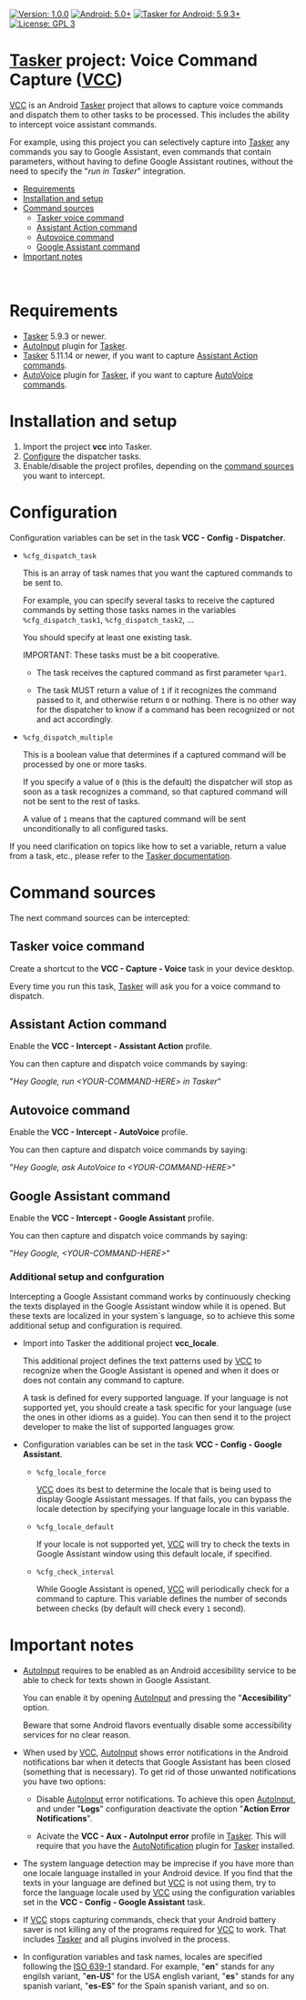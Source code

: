 [![Version: 1.0.0](https://img.shields.io/badge/Version-1.0.0-blue)][VCC]
[![Android: 5.0+](https://img.shields.io/badge/Android-5.0%2B-blue)][Tasker]
[![Tasker for Android: 5.9.3+](https://img.shields.io/badge/Tasker%20for%20Android-5.9.3%2B-blue)][Tasker]
[![License: GPL 3](https://img.shields.io/badge/License-GPL%203-green)](LICENSE)

[Tasker] project: Voice Command Capture ([VCC])
======================================================

[VCC] is an Android [Tasker] project that allows to capture voice commands and dispatch them to other tasks to be processed. This includes the ability to intercept voice assistant commands.

For example, using this project you can selectively capture into [Tasker] any commands you say to Google Assistant, even commands that contain parameters, without having to define Google Assistant routines, without the need to specify the "_run in Tasker_" integration.

- [Requirements](#requrements)
- [Installation and setup](#installation-and-setup)
- [Command sources](#command-sources)
  - [Tasker voice command](#tasker-voice-command)
  - [Assistant Action command](#assistant-action-command)
  - [Autovoice command](#autovoice-command)
  - [Google Assistant command](#google-assistant-command)
- [Important notes](#important-notes)

<br/>

# Requirements

- [Tasker] 5.9.3 or newer.
- [AutoInput] plugin for [Tasker].
- [Tasker] 5.11.14 or newer, if you want to capture [Assistant Action commands](#assistant-action-command).
- [AutoVoice] plugin for [Tasker], if you want to capture [AutoVoice commands](#autovoice-command).

# Installation and setup

1. Import the project **vcc** into Tasker.
2. [Configure](#configuration) the dispatcher tasks.
3. Enable/disable the project profiles, depending on the [command sources](#command-sources) you want to intercept.

# Configuration

Configuration variables can be set in the task **VCC - Config - Dispatcher**.

- ```%cfg_dispatch_task```

  This is an array of task names that you want the captured commands to be sent to.

  For example, you can specify several tasks to receive the captured commands by setting those tasks names in the variables ```%cfg_dispatch_task1```, ```%cfg_dispatch_task2```, ...

  You should specify at least one existing task.

  IMPORTANT: These tasks must be a bit cooperative.

  - The task receives the captured command as first parameter ```%par1```.

  - The task MUST return a value of ```1``` if it recognizes the command passed to it, and otherwise return ```0``` or nothing. There is no other way for the dispatcher to know if a command has been recognized or not and act accordingly.

- ```%cfg_dispatch_multiple```

  This is a boolean value that determines if a captured command will be processed by one or more tasks.

  If you specify a value of ```0``` (this is the default) the dispatcher will stop as soon as a task recognizes a command, so that captured command will not be sent to the rest of tasks.

  A value of ```1``` means that the captured command will be sent unconditionally to all configured tasks.

If you need clarification on topics like how to set a variable, return a value from a task, etc., please refer to the [Tasker documentation].

# Command sources

The next command sources can be intercepted:

## Tasker voice command

Create a shortcut to the **VCC - Capture - Voice** task in your device desktop.

Every time you run this task, [Tasker] will ask you for a voice command to dispatch.

## Assistant Action command

Enable the **VCC - Intercept - Assistant Action** profile.

You can then capture and dispatch voice commands by saying:

"_Hey Google, run \<YOUR-COMMAND-HERE\> in Tasker_"

## Autovoice command

Enable the **VCC - Intercept - AutoVoice** profile.

You can then capture and dispatch voice commands by saying:

"_Hey Google, ask AutoVoice to \<YOUR-COMMAND-HERE\>_"

## Google Assistant command

Enable the **VCC - Intercept - Google Assistant** profile.

You can then capture and dispatch voice commands by saying:

"_Hey Google, \<YOUR-COMMAND-HERE\>_"

### Additional setup and confguration

Intercepting a Google Assistant command works by continuously checking the texts displayed in the Google Assistant window while it is opened. But these texts are localized in your system´s language, so to achieve this some additional setup and configuration is required.

- Import into Tasker the additional project **vcc_locale**.

  This additional project defines the text patterns used by [VCC] to recognize when the Google Assistant is opened and when it does or does not contain any command to capture.

  A task is defined for every supported language. If your language is not supported yet, you should create a task specific for your language (use the ones in other idioms as a guide). You can then send it to the project developer to make the list of supported languages grow.

- Configuration variables can be set in the task **VCC - Config - Google Assistant**.

  - ```%cfg_locale_force```

    [VCC] does its best to determine the locale that is being used to display Google Assistant messages. If that fails, you can bypass the locale detection by specifying your language locale in this variable.

  - ```%cfg_locale_default```

    If your locale is not supported yet, [VCC] will try to check the texts in Google Assistant window using this default locale, if specified.

  - ```%cfg_check_interval```

    While Google Assistant is opened, [VCC] will periodically check for a command to capture. This variable defines the number of seconds between checks (by default will check every ```1``` second).

# Important notes

- [AutoInput] requires to be enabled as an Android accesibility service to be able to check for texts shown in Google Assistant.

  You can enable it by opening [AutoInput] and pressing the "**Accesibility**" option.

  Beware that some Android flavors eventually disable some accessibility services for no clear reason.

- When used by [VCC], [AutoInput] shows error notifications in the Android notifications bar when it detects that Google Assistant has been closed (something that is necessary). To get rid of those unwanted notifications you have two options:

  - Disable [AutoInput] error notifications. To achieve this open [AutoInput], and under "**Logs**" configuration deactivate the option "**Action Error Notifications**".

  - Acivate the **VCC - Aux - AutoInput error** profile in [Tasker]. This will require that you have the [AutoNotification] plugin for [Tasker] installed.

- The system language detection may be imprecise if you have more than one locale language installed in your Android device. If you find that the texts in your language are defined but [VCC] is not using them, try to force the language locale used by [VCC] using the configuration variables set in the **VCC - Config - Google Assistant** task.

- If [VCC] stops capturing commands, check that your Android battery saver is not killing any of the programs required for [VCC] to work. That includes [Tasker] and all plugins involved in the process.

- In configuration variables and task names, locales are specified following the [ISO 639-1](https://wikipedia.org/wiki/ISO_639-1) standard. For example, "**en**" stands for any engilsh variant, "**en-US**" for the USA english variant, "**es**" stands for any spanish variant, "**es-ES**" for the Spain spanish variant, and so on.


[VCC]: ./README.md#top
[Tasker documentation]: https://tasker.joaoapps.com/
[Tasker]: https://play.google.com/store/apps/details?id=net.dinglisch.android.taskerm
[AutoInput]: https://play.google.com/store/apps/details?id=com.joaomgcd.autoinput
[AutoVoice]: https://play.google.com/store/apps/details?id=com.joaomgcd.autovoice
[AutoNotification]: https://play.google.com/store/apps/details?id=com.joaomgcd.autonotification
